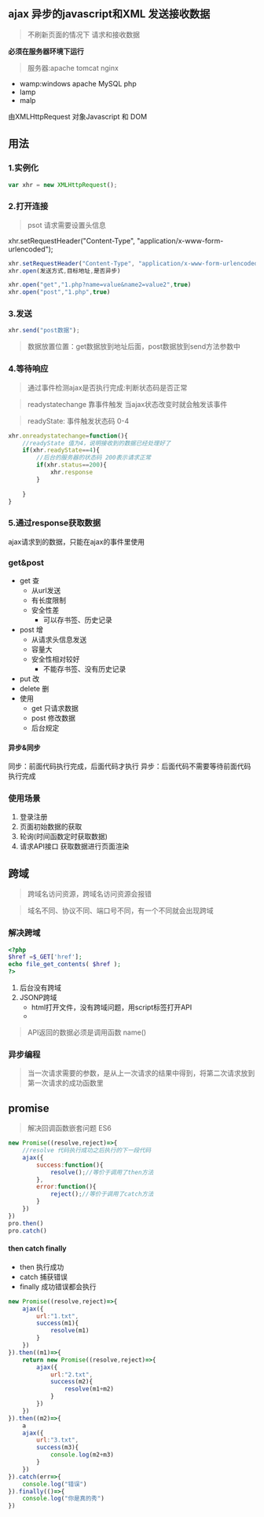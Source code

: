 ## ajax 异步的javascript和XML  发送接收数据
> 不刷新页面的情况下 请求和接收数据

**必须在服务器环境下运行**
> 服务器:apache tomcat nginx

* wamp:windows apache MySQL php
* lamp
* malp


由XMLHttpRequest 对象Javascript 和 DOM


## 用法
### 1.实例化


```js
var xhr = new XMLHttpRequest();
```


### 2.打开连接

> psot 请求需要设置头信息

xhr.setRequestHeader("Content-Type", "application/x-www-form-urlencoded");

```js
xhr.setRequestHeader("Content-Type", "application/x-www-form-urlencoded");
xhr.open(发送方式,目标地址,是否异步)

xhr.open("get","1.php?name=value&name2=value2",true)
xhr.open("post","1.php",true)
```

### 3.发送
```js
xhr.send("post数据");
```
> 数据放置位置：get数据放到地址后面，post数据放到send方法参数中



### 4.等待响应

> 通过事件检测ajax是否执行完成:判断状态码是否正常

> readystatechange 靠事件触发 当ajax状态改变时就会触发该事件

> readyState: 事件触发状态码 0-4


```js
xhr.onreadystatechange=function(){
    //readyState 值为4，说明接收到的数据已经处理好了
    if(xhr.readyState==4){
        //后台的服务器的状态码 200表示请求正常 
        if(xhr.status==200){
            xhr.response
        }
        
    }
}
```


### 5.通过response获取数据


ajax请求到的数据，只能在ajax的事件里使用



### get&post
* get 查
    * 从url发送
    * 有长度限制
    * 安全性差
        * 可以存书签、历史记录
* post 增
    * 从请求头信息发送
    * 容量大
    * 安全性相对较好
        * 不能存书签、没有历史记录
* put 改
* delete 删
* 使用
    * get 只请求数据
    * post 修改数据
    * 后台规定



#### 异步&同步
同步：前面代码执行完成，后面代码才执行
异步：后面代码不需要等待前面代码执行完成



### 使用场景
1. 登录注册
2. 页面初始数据的获取
3. 轮询(时间函数定时获取数据)
4. 请求API接口 获取数据进行页面渲染



## 跨域

> 跨域名访问资源，跨域名访问资源会报错


> 域名不同、协议不同、端口号不同，有一个不同就会出现跨域


### 解决跨域
```php
<?php
$href =$_GET['href'];
echo file_get_contents( $href );
?>
```

1. 后台没有跨域
2. JSONP跨域
    * html打开文件，没有跨域问题，用script标签打开API
    * <script src="API地址"></script>

> API返回的数据必须是调用函数 name()

### 异步编程
> 当一次请求需要的参数，是从上一次请求的结果中得到，将第二次请求放到第一次请求的成功函数里


## promise
> 解决回调函数嵌套问题 ES6


```js 
new Promise((resolve,reject)=>{
    //resolve 代码执行成功之后执行的下一段代码
    ajax({
        success:function(){
            resolve();//等价于调用了then方法
        },
        error:function(){
            reject();//等价于调用了catch方法
        }
    })
})
pro.then()
pro.catch()
```

#### then catch finally

* then 执行成功
* catch 捕获错误
* finally 成功错误都会执行



```js
new Promise((resolve,reject)=>{
    ajax({
        url:"1.txt",
        success(m1){
            resolve(m1)
        }
    })
}).then((m1)=>{
    return new Promise((resolve,reject)=>{
        ajax({
            url:"2.txt",
            success(m2){
                resolve(m1+m2)
            }
        })
    })
}).then((m2)=>{
    a
    ajax({
        url:"3.txt",
        success(m3){
            console.log(m2+m3)
        }
    })
}).catch(err=>{
    console.log("错误")
}).finally(()=>{
    console.log("你是真的秀")
})
```